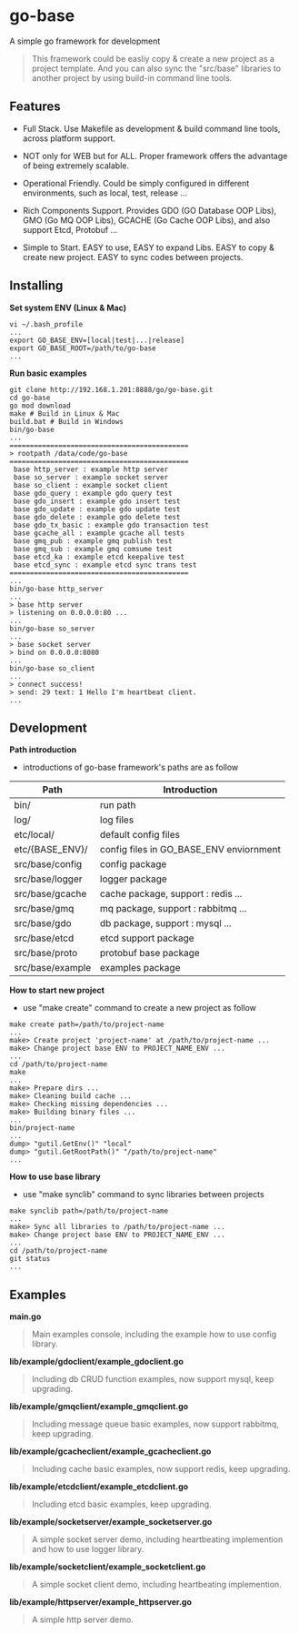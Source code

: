 # go-base

A simple go framework for development

> This framework could be easliy copy & create a new project as a project template. And you can also sync the "src/base" libraries to another project by using build-in command line tools.

## Features

* Full Stack. Use Makefile as development & build command line tools, across platform support.

* NOT only for WEB but for ALL. Proper framework offers the advantage of being extremely scalable.

* Operational Friendly. Could be simply configured in different environments, such as local, test, release ...

* Rich Components Support. Provides GDO (GO Database OOP Libs), GMO (Go MQ OOP Libs), GCACHE (Go Cache OOP Libs), and also support Etcd, Protobuf ...

* Simple to Start. EASY to use, EASY to expand Libs. EASY to copy & create new project. EASY to sync codes between projects.

## Installing

**Set system ENV (Linux & Mac)**

```
vi ~/.bash_profile
...
export GO_BASE_ENV=[local|test|...|release]
export GO_BASE_ROOT=/path/to/go-base
...
```

**Run basic examples**

```
git clone http://192.168.1.201:8888/go/go-base.git
cd go-base
go mod download
make # Build in Linux & Mac
build.bat # Build in Windows
bin/go-base
...
============================================
> rootpath /data/code/go-base
============================================
 base http_server : example http server
 base so_server : example socket server
 base so_client : example socket client
 base gdo_query : example gdo query test
 base gdo_insert : example gdo insert test
 base gdo_update : example gdo update test
 base gdo_delete : example gdo delete test
 base gdo_tx_basic : example gdo transaction test
 base gcache_all : example gcache all tests
 base gmq_pub : example gmq publish test
 base gmq_sub : example gmq comsume test
 base etcd_ka : example etcd keepalive test
 base etcd_sync : example etcd sync trans test
============================================
...
bin/go-base http_server
...
> base http server
> listening on 0.0.0.0:80 ...
...
bin/go-base so_server
...
> base socket server
> bind on 0.0.0.0:8080
...
bin/go-base so_client
...
> connect success!
> send: 29 text: 1 Hello I'm heartbeat client.
...
```

## Development

**Path introduction**

* introductions of go-base framework's paths are as follow

Path|Introduction
--|--
bin/|run path
log/|log files
etc/local/|default config files
etc/{BASE_ENV}/|config files in GO_BASE_ENV enviornment
src/base/config|config package
src/base/logger|logger package
src/base/gcache|cache package, support : redis ...
src/base/gmq|mq package, support : rabbitmq ...
src/base/gdo|db package, support : mysql ...
src/base/etcd|etcd support package
src/base/proto|protobuf base package
src/base/example|examples package


**How to start new project**

* use "make create" command to create a new project as follow

```
make create path=/path/to/project-name
...
make> Create project 'project-name' at /path/to/project-name ...
make> Change project base ENV to PROJECT_NAME_ENV ...
...
cd /path/to/project-name
make
...
make> Prepare dirs ...
make> Cleaning build cache ...
make> Checking missing dependencies ...
make> Building binary files ...
...
bin/project-name
...
dump> "gutil.GetEnv()" "local" 
dump> "gutil.GetRootPath()" "/path/to/project-name"
...
```

**How to use base library**

* use "make synclib" command to sync libraries between projects

```
make synclib path=/path/to/project-name
...
make> Sync all libraries to /path/to/project-name ...
make> Change project base ENV to PROJECT_NAME_ENV ...
...
cd /path/to/project-name
git status
...
```

## Examples

**main.go**

> Main examples console, including the example how to use config library.

**lib/example/gdoclient/example_gdoclient.go**

> Including db CRUD function examples, now support mysql, keep upgrading.

**lib/example/gmqclient/example_gmqclient.go**

> Including message queue basic examples, now support rabbitmq, keep upgrading.

**lib/example/gcacheclient/example_gcacheclient.go**

> Including cache basic examples, now support redis, keep upgrading.

**lib/example/etcdclient/example_etcdclient.go**

> Including etcd basic examples, keep upgrading.

**lib/example/socketserver/example_socketserver.go**

> A simple socket server demo, including heartbeating implemention and how to use logger library.

**lib/example/socketclient/example_socketclient.go**

> A simple socket client demo, including heartbeating implemention.

**lib/example/httpserver/example_httpserver.go**

> A simple http server demo.
